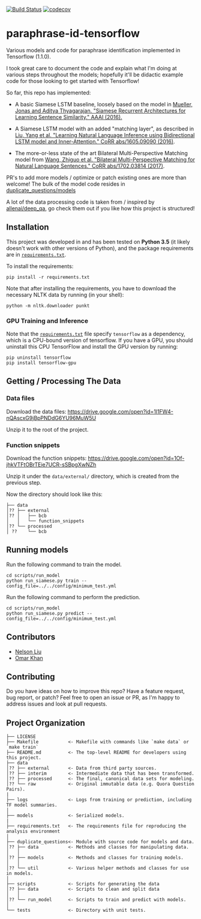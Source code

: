 [![Build Status](https://travis-ci.org/nelson-liu/paraphrase-id-tensorflow.svg?branch=master)](https://travis-ci.org/nelson-liu/paraphrase-id-tensorflow)
[![codecov](https://codecov.io/gh/nelson-liu/paraphrase-id-tensorflow/branch/master/graph/badge.svg)](https://codecov.io/gh/nelson-liu/paraphrase-id-tensorflow)

# paraphrase-id-tensorflow

Various models and code for paraphrase identification implemented in Tensorflow (1.1.0).

I took great care to document the code and explain what I'm doing at various
steps throughout the models; hopefully it'll be didactic example code for those
looking to get started with Tensorflow!

So far, this repo has implemented:

- A basic Siamese LSTM baseline, loosely based on the model
  in
  [Mueller, Jonas and Aditya Thyagarajan. "Siamese Recurrent Architectures for Learning Sentence Similarity." AAAI (2016).](https://www.semanticscholar.org/paper/Siamese-Recurrent-Architectures-for-Learning-Sente-Mueller-Thyagarajan/6812fb9ef1c2dad497684a9020d8292041a639ff)
  
- A Siamese LSTM model with an added "matching layer", as described
  in
  [Liu, Yang et al. "Learning Natural Language Inference using Bidirectional LSTM model and Inner-Attention." CoRR abs/1605.09090 (2016)](https://www.semanticscholar.org/paper/Learning-Natural-Language-Inference-using-Bidirect-Liu-Sun/f93a0a3e8a3e6001b4482430254595cf737697fa).

- The more-or-less state of the art Bilateral Multi-Perspective Matching model
  from
  [Wang, Zhiguo et al. "Bilateral Multi-Perspective Matching for Natural Language Sentences." CoRR abs/1702.03814 (2017)](https://www.semanticscholar.org/paper/Bilateral-Multi-Perspective-Matching-for-Natural-L-Wang-Hamza/b9d220520a5da7d302107aacfe875b8e2977fdbe).
  
PR's to add more models / optimize or patch existing ones are more than welcome! The bulk of the model code resides in [duplicate_questions/models](https://github.com/nelson-liu/paraphrase-id-tensorflow/tree/master/duplicate_questions/models)

A lot of the data processing code is taken from / inspired by [allenai/deep_qa](https://github.com/allenai/deep_qa),
go check them out if you like how this project is structured!

## Installation

This project was developed in and has been tested on **Python 3.5** (it likely doesn't work with other versions of Python), 
and the package requirements are in [`requirements.txt`](./requirements.txt).

To install the requirements:

```
pip install -r requirements.txt
```

Note that after installing the requirements, you have to download the necessary NLTK
data by running (in your shell):

```
python -m nltk.downloader punkt
```

### GPU Training and Inference

Note that the [`requirements.txt`](./requirements.txt) file specify `tensorflow`
as a dependency, which is a CPU-bound version of tensorflow. If you have a GPU,
you should uninstall this CPU TensorFlow and install the GPU version by running:

```
pip uninstall tensorflow
pip install tensorflow-gpu
```

## Getting / Processing The Data

### Data files

Download the data files:
https://drive.google.com/open?id=1l1FW4-nQAscxG9jBpPNDdG6YU96MuW5U

Unzip it to the root of the project.

### Function snippets

Download the function snippets: 
https://drive.google.com/open?id=1Of-jhkVTFtOBrTEie7UCR-sSBpgXwNZh

Unzip it under the `data/external/` directory, which is created from the previous step. 


Now the directory should look like this:

    ├── data
    │?? ├── external
    │?? │   ├── bcb
    │   │   └── function_snippets
    │?? └── processed
    │ ??    └── bcb


## Running models

Run the following command to train the model.

```
cd scripts/run_model
python run_siamese.py train --config_file=../../config/minimum_test.yml
```

Run the following command to perform the prediction.

```
cd scripts/run_model
python run_siamese.py predict --config_file=../../config/minimum_test.yml
```

## Contributors

- [Nelson Liu](http://nelsonliu.me)
- [Omar Khan](https://github.com/ohkhan)

## Contributing

Do you have ideas on how to improve this repo? Have a feature request, bug
report, or patch? Feel free to open an issue or PR, as I'm happy to address
issues and look at pull requests.

## Project Organization

    ├── LICENSE
    ├── Makefile           <- Makefile with commands like `make data` or `make train`
    ├── README.md          <- The top-level README for developers using this project.
    ├── data
    │?? ├── external       <- Data from third party sources.
    │?? ├── interim        <- Intermediate data that has been transformed.
    │?? ├── processed      <- The final, canonical data sets for modeling.
    │?? └── raw            <- Original immutable data (e.g. Quora Question Pairs).
    |
    ├── logs               <- Logs from training or prediction, including TF model summaries.
    │
    ├── models             <- Serialized models.
    |
    ├── requirements.txt   <- The requirements file for reproducing the analysis environment
    │
    ├── duplicate_questions<- Module with source code for models and data.
    │?? ├── data           <- Methods and classes for manipulating data.
    │   │
    │?? ├── models         <- Methods and classes for training models.
    │   │
    │?? └── util           <- Various helper methods and classes for use in models.
    │
    ├── scripts            <- Scripts for generating the data
    │?? ├── data           <- Scripts to clean and split data
    │   │
    │?? └── run_model      <- Scripts to train and predict with models.
    │
    └── tests              <- Directory with unit tests.
